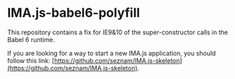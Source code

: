 # IMA.js-babel6-polyfill

This repository contains a fix for IE9&10 of the super-constructor calls in the Babel 6 runtime.

If you are looking for a way to start a new IMA.js application, you should
follow this link:
[https://github.com/seznam/IMA.js-skeleton](https://github.com/seznam/IMA.js-skeleton).
